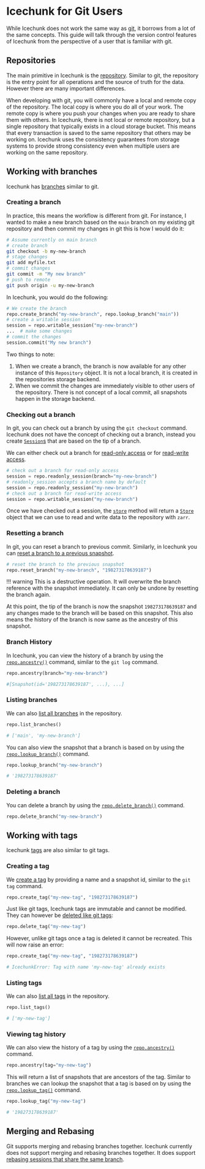 # Icechunk for Git Users

While Icechunk does not work the same way as [git](https://git-scm.com/), it borrows from a lot of the same concepts. This guide will talk through the version control features of Icechunk from the perspective of a user that is familiar with git.

## Repositories

The main primitive in Icechunk is the [repository](../reference/#icechunk.Repository). Similar to git, the repository is the entry point for all operations and the source of truth for the data. However there are many important differences.

When developing with git, you will commonly have a local and remote copy of the repository. The local copy is where you do all of your work. The remote copy is where you push your changes when you are ready to share them with others. In Icechunk, there is not local or remote repository, but a single repository that typically exists in a cloud storage bucket. This means that every transaction is saved to the same repository that others may be working on. Icechunk uses the consistency guarantees from storage systems to provide strong consistency even when multiple users are working on the same repository.

## Working with branches

Icechunk has [branches](../version-control.md#branches) similar to git.

### Creating a branch

In practice, this means the workflow is different from git. For instance, I wanted to make a new branch based on the `main` branch on my existing git repository and then commit my changes in git this is how I would do it:

```bash
# Assume currently on main branch
# create branch
git checkout -b my-new-branch
# stage changes
git add myfile.txt
# commit changes
git commit -m "My new branch"
# push to remote
git push origin -u my-new-branch
```

In Icechunk, you would do the following:

```python
# We create the branch
repo.create_branch("my-new-branch", repo.lookup_branch("main"))
# create a writable session
session = repo.writable_session("my-new-branch")
...  # make some changes
# commit the changes
session.commit("My new branch")
```

Two things to note:

1. When we create a branch, the branch is now available for any other instance of this `Repository` object. It is not a local branch, it is created in the repositories storage backend.
2. When we commit the changes are immediately visible to other users of the repository. There is not concept of a local commit, all snapshots happen in the storage backend.

### Checking out a branch

In git, you can check out a branch by using the `git checkout` command. Icechunk does not have the concept of checking out a branch, instead you create [`Session`s](../reference/#icechunk.Session) that are based on the tip of a branch.

We can either check out a branch for [read-only access](../reference/#icechunk.Repository.readonly_session) or for [read-write access](../reference/#icechunk.Repository.writable_session).

```python
# check out a branch for read-only access
session = repo.readonly_session(branch="my-new-branch")
# readonly_session accepts a branch name by default
session = repo.readonly_session("my-new-branch")
# check out a branch for read-write access
session = repo.writable_session("my-new-branch")
```

Once we have checked out a session, the [`store`](../reference/#icechunk.Session.store) method will return a [`Store`](../reference/#icechunk.Store) object that we can use to read and write data to the repository with `zarr`.

### Resetting a branch

In git, you can reset a branch to previous commit. Similarly, in Icechunk you can [reset a branch to a previous snapshot](../reference/#icechunk.Repository.reset_branch).

```python
# reset the branch to the previous snapshot
repo.reset_branch("my-new-branch", "198273178639187")
```

!!! warning
    This is a destructive operation. It will overwrite the branch reference with the snapshot immediately. It can only be undone by resetting the branch again.

At this point, the tip of the branch is now the snapshot `198273178639187` and any changes made to the branch will be based on this snapshot. This also means the history of the branch is now same as the ancestry of this snapshot.

### Branch History

In Icechunk, you can view the history of a branch by using the [`repo.ancestry()`](../reference/#icechunk.Repository.ancestry) command, similar to the `git log` command.

```python
repo.ancestry(branch="my-new-branch")

#[Snapshot(id='198273178639187', ...), ...]
```

### Listing branches

We can also [list all branches](../reference/#icechunk.Repository.list_branches) in the repository.

```python
repo.list_branches()

# ['main', 'my-new-branch']
```

You can also view the snapshot that a branch is based on by using the [`repo.lookup_branch()`](../reference/#icechunk.Repository.lookup_branch) command.

```python
repo.lookup_branch("my-new-branch")

# '198273178639187'
```

### Deleting a branch

You can delete a branch by using the [`repo.delete_branch()`](../reference/#icechunk.Repository.delete_branch) command.

```python
repo.delete_branch("my-new-branch")
```

## Working with tags

Icechunk [tags](../version-control.md#tags) are also similar to git tags.

### Creating a tag

We [create a tag](../reference/#icechunk.Repository.create_tag) by providing a name and a snapshot id, similar to the `git tag` command.

```python
repo.create_tag("my-new-tag", "198273178639187")
```

Just like git tags, Icechunk tags are immutable and cannot be modified. They can however be [deleted like git tags](../reference/#icechunk.Repository.delete_tag):

```python
repo.delete_tag("my-new-tag")
```

However, unlike git tags once a tag is deleted it cannot be recreated. This will now raise an error:

```python
repo.create_tag("my-new-tag", "198273178639187")

# IcechunkError: Tag with name 'my-new-tag' already exists
```

### Listing tags

We can also [list all tags](../reference/#icechunk.Repository.list_tags) in the repository.

```python
repo.list_tags()

# ['my-new-tag']
```

### Viewing tag history

We can also view the history of a tag by using the [`repo.ancestry()`](../reference/#icechunk.Repository.ancestry) command.

```python
repo.ancestry(tag="my-new-tag")
```

This will return a list of snapshots that are ancestors of the tag. Similar to branches we can lookup the snapshot that a tag is based on by using the [`repo.lookup_tag()`](../reference/#icechunk.Repository.lookup_tag) command.

```python
repo.lookup_tag("my-new-tag")

# '198273178639187'
```

## Merging and Rebasing

Git supports merging and rebasing branches together. Icechunk currently does not support merging and rebasing branches together. It does support [rebasing sessions that share the same branch](../version-control.md#conflict-resolution).
